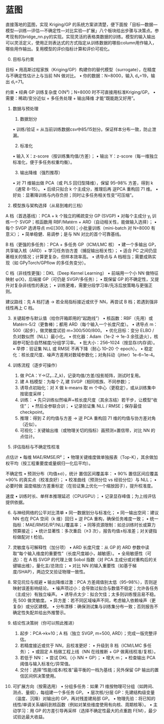 # 蓝图

直接落地的蓝图，实现 Kriging/GP 的系统方案讲清楚，便下面按「目标—数据—模型—训练—评估—不确定性—对比实验—扩展」八个板块给出步骤与决策点。参考现有的bridge_nn.py的实现。实现灵活的表格类数据的训练。模型的输入输出可以灵活定义，使用正则表达式的方式指定从训练数据的哪些column用作输入，哪些用作输出。复用模型的评价指标计算和评价可视化。

0. 目标与约束

目标
	•	用高斯过程家族（Kriging/GP）构建你的替代模型（surrogate），在精度与不确定性估计上与当前 NN 做对比。
	•	你的数据：N=8000，输入 dₓ=19，输出 dᵧ=71。

约束
	•	经典 GP 训练复杂度 O(N³)；N=8000 时不可直接用标准Kriging/GP。
	•	需要：稀疏/变分近似 + 多任务处理 + 输出降维 才能“既能跑又好用”。

1. 数据与预处理
	1.	数据划分

	•	训练/验证 = 从当前训练数据csv中85/15划分。保证样本分布一致，防止泄漏。

	2.	标准化

	•	输入 X：z-score（按训练集均值/方差）；
	•	输出 Y：z-score（每一维独立标准化，便于多任务权重均衡）。

	3.	输出降维（强烈推荐）

	•	对 71 维输出做 PCA（或 PLS 回归型降维），保留 95–98% 方差，得到 k（通常 8–15）。
	•	后续只拟合 k 个主成分，推理后再 逆PCA 重构回 71 维。
	•	好处：显著降训练与内存负担；同时让多任务相关性变“可压缩”。


2. 模型族与架构选择（从易到难的三档）

A 档（首选基线）：PCA + k 个独立的稀疏变分 GP (SVGP)
	•	对每个主成分 yⱼ 训练一个 SVGP；核函数用 RBF/Matérn + ARD（自动相关性，能做输入选择）；
	•	每个 SVGP 选诱导点 m∈[300, 800]；小批量训练（mini-batch 对 N=8000 有意义）；
	•	简单稳健、易调参；是与 NN 对比的首个可靠基线。

B 档（更强的多任务）：PCA + 多任务 GP（ICM/LMC 核）
	•	建一个多输出 GP，共享输入核（ARD）+ 学习任务协方差（捕捉输出相关性）；
	•	适合 PC 之间仍显著相关的情况；计算更复杂，但样本效率高。
	•	诱导点与 A 档相当；需要成熟实现（如 GPyTorch/GPflow 的多任务变分）。

C 档（非线性更强）：DKL（Deep Kernel Learning）
	•	前端用一个小 NN 做特征映射 φ(X)，后端接 GP（可仍是 SVGP/多任务）；
	•	既保留 GP 的不确定性，又提升对复杂非线性的表达；
	•	训练更难，需要分段学习率/先冻后放策略与更强正则。

建议路线：先 A 档打通 → 若全局指标接近或优于 NN，再尝试 B 档；若遇到强非线性再上 C 档。

3. 关键超参与默认值（给你开箱即用的“起跑线”）
	•	核函数：RBF（先用）或 Matérn-5/2（更鲁棒）；都用 ARD（每个输入一个长度尺度）。
	•	诱导点 m：500（起步），做灵敏度试验 m=300/500/800。
	•	优化目标：变分 ELBO / 负对数似然（NLL）最小化。
	•	优化器：Adam（1e-2 → 1e-3 余弦退火），核超参可配合自然梯度/分组学习率。
	•	批大小：256–1024（按显存/内存调）。
	•	早停：验证集 NLL 或 RMSE 不再下降（耐心 10–20 个 epoch）。
	•	稳定化：核长度尺度、噪声方差用对数域参数化；对角抖动（jitter）1e-6~1e-4。

4. 训练流程（逐步可操作）
	1.	做 PCA：Y→(Z₁…Z_k)，记录均值/方差/投影矩阵，测试时复用。
	2.	建 A 档模型：为每个 Zⱼ 建 SVGP（相同核族、不同参数）；
	3.	诱导点初始化：对 X 做 k-means 取 m 个中心（更稳定），或从训练集中按密度采样；
	4.	训练：
	•	先只训练似然噪声+核长度尺度（其余冻结）若干步，让模型“收住”；
	•	然后全参联合训；
	•	记录验证集 NLL / RMSE；保存最佳 checkpoint。
	5.	推理：得到 Z 的均值与方差 → 逆 PCA 重构回 71 维的均值与协方差对角（近似）。
	6.	可视化：关键输出维（或物理关切的指标）画预测±置信带，对比 NN 的点估计。

5. 评估指标与不确定性校准

点估计
	•	每维 MAE/RMSE/R²；
	•	物理关键维度做单独报表（Top-K），其余做加权平均（按工程重要度或量纲归一化后平均）。

不确定性
	•	预测分布（均值±σ），统计 置信区间覆盖率：
	•	90% 置信区间应覆盖 ≈90% 的真实点（校准良好）；
	•	校准曲线（预测分位 vs 经验分位）与 NLL；
	•	必要时做 温度缩放/方差重标定（在验证集上优化一个缩放因子），提升校准度。

速度
	•	训练时长、单样本推理延迟（CPU/GPU）；
	•	记录显存峰值；为上线评估提供依据。

6. 与神经网络的公平对比清单
	•	同一数据划分与标准化；
	•	同一输出空间：建议 NN 也在 PCA 空间（k 维）回归 + 逆 PCA 重构，确保任务难度一致；
	•	统一指标：MAE/RMSE/R²/NLL/覆盖率；
	•	同等资源限制：如总训练时长或算力预算接近；
	•	统计显著性：多次重启（≥3 次），报告均值±标准差；对关键指标做配对 t 检验。

7. 灵敏度与可解释性（加分项）
	•	ARD 长度尺度：从 GP 的 ARD 参数中读取“每个输入维度的重要性”（长度尺度越小，越敏感）。
	•	全局敏感性（可选）：在 A 档 SVGP 的代理上做 Sobol 指数（对 PCA 主成分或对重构后的关键输出维），量化主/总效应；
	•	对比 NN 的输入重要性（如基于梯度/SHAP），两边交叉验证物理一致性。

8. 常见坑位与规避
	•	输出降维过激：PCA 方差阈值别太低（95–98%），否则逆映射误差影响结论。
	•	噪声项过小：会导致过拟合与数值不稳定；允许各任务（主成分）有独立噪声。
	•	诱导点太少：拟合欠佳；太多则训练慢且易不稳。先 500 做灵敏度。
	•	异方差：若不同区域噪声不同，考虑输入依赖噪声（更复杂）或分区建模。
	•	分布漂移：确保测试集与训练集分布一致；否则报告不确定性失配并给出外推警示。

9. 结论性决策树（你可以照此推进）
	1.	起步：PCA→k≈10；A 档（独立 SVGP, m=500, ARD）；完成一版完整评估。
	2.	若精度接近或优于 NN，且校准更好：
	•	升级到 B 档（ICM/LMC 多任务）；
	•	或固定 A 档做工程上线（NN 在线推断 + GP 做离线校准/复核）。
	3.	若低于 NN：
	•	尝试 DKL（小 NN + GP）；
	•	增大 m；
	•	检查输出 PCA 阈值与输入标准化/异常值。
	4.	交付：选择“性能/成本/校准”最平衡的一档为基线；另外保留 GP 输出的置信区间供决策使用。

10. 可扩展方向（按需选用）
	•	分组多任务：如果 71 维按物理可分组（如跨间、测点、量纲），每组建一个多任务 GP。
	•	层次核/分层 GP：先建结构级变量（温度、沉降）对输出的 GP，再对残差建局部 GP。
	•	物理先验：将已知的线性/单调关系编码到核函数（例如对某些维度使用有向核、周期核等）。
	•	主动学习：用 GP 的方差引导再采样（选择不确定性最大的点重跑 FEM），最少试验达最大收益。


